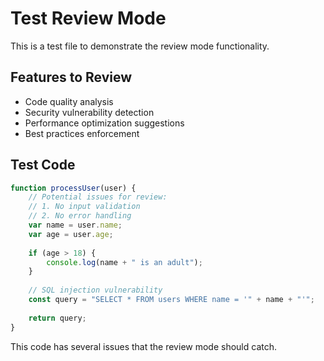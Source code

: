 # Test Review Mode

This is a test file to demonstrate the review mode functionality.

## Features to Review

- Code quality analysis
- Security vulnerability detection
- Performance optimization suggestions
- Best practices enforcement

## Test Code

```javascript
function processUser(user) {
    // Potential issues for review:
    // 1. No input validation
    // 2. No error handling
    var name = user.name;
    var age = user.age;
    
    if (age > 18) {
        console.log(name + " is an adult");
    }
    
    // SQL injection vulnerability
    const query = "SELECT * FROM users WHERE name = '" + name + "'";
    
    return query;
}
```

This code has several issues that the review mode should catch.